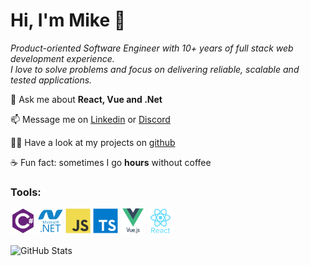 <h1 align="">Hi, I'm Mike 👋</h1>
<p align="">
  <i>
    Product-oriented Software Engineer with 10+ years of full stack web development experience. <br/>
    I love to solve problems and focus on delivering reliable, scalable and tested applications.
  </i>
</p> 
  
💬 Ask me about **React, Vue and .Net**

📫 Message me on [Linkedin](https://www.linkedin.com/in/mikesglitch) or [Discord](https://discord.com/users/425717708663947265)

👨‍💻 Have a look at my projects on [github](https://github.com/MikesGlitch?tab=repositories)

☕️ Fun fact: sometimes I go **hours** without coffee

<h3 align="">Tools:</h3>
<p align="">
  <img src=https://github.com/devicons/devicon/blob/master/icons/csharp/csharp-plain.svg alt=csharp width="40" height="40"/>
  <img src=https://github.com/devicons/devicon/blob/master/icons/dot-net/dot-net-plain-wordmark.svg alt=vuejs width="40" height="40"/> 
  <img src=https://raw.githubusercontent.com/devicons/devicon/master/icons/javascript/javascript-original.svg alt=csharp width="40" height="40"/>
  <img src=https://raw.githubusercontent.com/devicons/devicon/master/icons/typescript/typescript-original.svg alt=csharp width="40" height="40"/>
  <img src=https://github.com/devicons/devicon/blob/master/icons/vuejs/vuejs-original-wordmark.svg alt=vuejs width="40" height="40"/> 
  <img src=https://github.com/devicons/devicon/blob/master/icons/react/react-original-wordmark.svg alt=react width="40" height="40"/>
</p>

<img align="center" src="https://github-readme-stats.vercel.app/api?username=MikesGlitch&show_icons=true&line_height=27&count_private=true&title_color=ffffff&text_color=c9cacc&icon_color=2bbc8a&bg_color=1d1f21" alt="GitHub Stats" />
